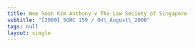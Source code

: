 ```yaml
---
title: Wee Soon Kim Anthony v The Law Society of Singapore
subtitle: "[2000] SGHC 159 / 04\_August\_2000"
tags: null
layout: single
---
```


